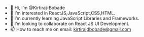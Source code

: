- 👋 Hi, I’m @Kirtiraj-Bobade
- 👀 I’m interested in ReactJS,JavaScript,CSS,HTML.
- 🌱 I’m currently learning JavaScript Libraries and Frameworks.
- 💞️ I’m looking to collaborate on React JS UI Development.
- 📫 How to reach me on email: kirtirajdbobade@gmail.com

<!---
Kirtiraj-Bobade/Kirtiraj-Bobade is a ✨ special ✨ repository because its `README.md` (this file) appears on your GitHub profile.
You can click the Preview link to take a look at your changes.
--->
